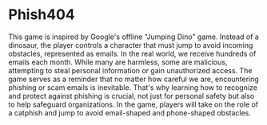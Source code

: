 # Phish404
This game is inspired by Google's offline "Jumping Dino" game. Instead of a dinosaur, the player controls a character that must jump to avoid incoming obstacles, represented as emails. In the real world, we receive hundreds of emails each month. While many are harmless, some are malicious, attempting to steal personal information or gain unauthorized access. The game serves as a reminder that no matter how careful we are, encountering phishing or scam emails is inevitable. That's why learning how to recognize and protect against phishing is crucial, not just for personal safety but also to help safeguard organizations. In the game, players will take on the role of a catphish and jump to avoid email-shaped and phone-shaped obstacles.
